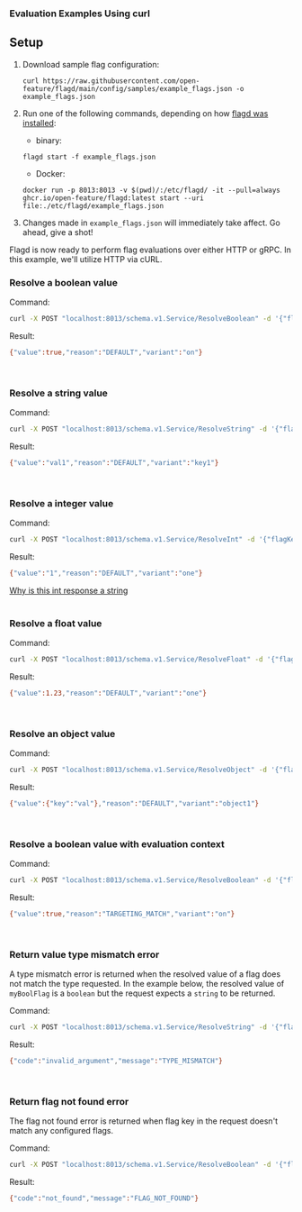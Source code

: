 ### Evaluation Examples Using curl

## Setup

1. Download sample flag configuration:

    ```shell
    curl https://raw.githubusercontent.com/open-feature/flagd/main/config/samples/example_flags.json -o example_flags.json
    ```

1. Run one of the following commands, depending on how [flagd was installed](https://github.com/open-feature/flagd/blob/main/docs/usage/getting_started.md):
   - binary:

    ```shell
    flagd start -f example_flags.json
    ```

   - Docker:

    ```shell
    docker run -p 8013:8013 -v $(pwd)/:/etc/flagd/ -it --pull=always ghcr.io/open-feature/flagd:latest start --uri file:./etc/flagd/example_flags.json
    ```

1. Changes made in `example_flags.json` will immediately take affect. Go ahead, give a shot!

Flagd is now ready to perform flag evaluations over either HTTP or gRPC. In this example, we'll utilize HTTP via cURL.

### Resolve a boolean value

Command:

```sh
curl -X POST "localhost:8013/schema.v1.Service/ResolveBoolean" -d '{"flagKey":"myBoolFlag","context":{}}' -H "Content-Type: application/json"
```

Result:

```sh
{"value":true,"reason":"DEFAULT","variant":"on"}
```

<br />

### Resolve a string value

Command:

```sh
curl -X POST "localhost:8013/schema.v1.Service/ResolveString" -d '{"flagKey":"myStringFlag","context":{}}' -H "Content-Type: application/json"
```

Result:

```sh
{"value":"val1","reason":"DEFAULT","variant":"key1"}
```

<br />

### Resolve a integer value

Command:

```sh
curl -X POST "localhost:8013/schema.v1.Service/ResolveInt" -d '{"flagKey":"myIntFlag","context":{}}' -H "Content-Type: application/json"
```

Result:

```sh
{"value":"1","reason":"DEFAULT","variant":"one"}
```
[Why is this int response a string](https://github.com/open-feature/flagd/blob/main/docs/help/http_int_response.md)
<br />
<br />

### Resolve a float value

Command:

```sh
curl -X POST "localhost:8013/schema.v1.Service/ResolveFloat" -d '{"flagKey":"myFloatFlag","context":{}}' -H "Content-Type: application/json"
```

Result:

```sh
{"value":1.23,"reason":"DEFAULT","variant":"one"}
```

<br />

### Resolve an object value

Command:

```sh
curl -X POST "localhost:8013/schema.v1.Service/ResolveObject" -d '{"flagKey":"myObjectFlag","context":{}}' -H "Content-Type: application/json"
```

Result:

```sh
{"value":{"key":"val"},"reason":"DEFAULT","variant":"object1"}
```

<br />

### Resolve a boolean value with evaluation context

Command:

```sh
curl -X POST "localhost:8013/schema.v1.Service/ResolveBoolean" -d '{"flagKey":"isColorYellow","context":{"color":"yellow"}}' -H "Content-Type: application/json"
```

Result:

```sh
{"value":true,"reason":"TARGETING_MATCH","variant":"on"}
```

<br />

### Return value type mismatch error

A type mismatch error is returned when the resolved value of a flag does not match the type requested. In the example below, the resolved value of `myBoolFlag` is a `boolean` but the request expects a `string` to be returned.

Command:

```sh
curl -X POST "localhost:8013/schema.v1.Service/ResolveString" -d '{"flagKey":"myBoolFlag","context":{}}' -H "Content-Type: application/json"
```

Result:

```sh
{"code":"invalid_argument","message":"TYPE_MISMATCH"}
```

<br />

### Return flag not found error

The flag not found error is returned when flag key in the request doesn't match any configured flags.

Command:

```sh
curl -X POST "localhost:8013/schema.v1.Service/ResolveBoolean" -d '{"flagKey":"aMissingFlag","context":{}}' -H "Content-Type: application/json"
```

Result:

```sh
{"code":"not_found","message":"FLAG_NOT_FOUND"}
```